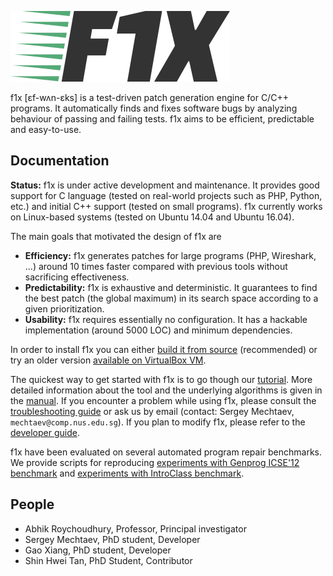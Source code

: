 ![logo](doc/logo.png)

f1x [ɛf-wʌn-ɛks] is a test-driven patch generation engine for C/C++ programs. It automatically finds and fixes software bugs by analyzing behaviour of passing and failing tests. f1x aims to be efficient, predictable and easy-to-use.

## Documentation ##

**Status:** f1x is under active development and maintenance. It provides good support for C language (tested on real-world projects such as PHP, Python, etc.) and initial C++ support (tested on small programs). f1x currently works on Linux-based systems (tested on Ubuntu 14.04 and Ubuntu 16.04).

The main goals that motivated the design of f1x are

- **Efficiency:** f1x generates patches for large programs (PHP, Wireshark, ...) around 10 times faster compared with previous tools without sacrificing effectiveness.
- **Predictability:** f1x is exhaustive and deterministic. It guarantees to find the best patch (the global maximum) in its search space according to a given prioritization.
- **Usability:** f1x requires essentially no configuration. It has a hackable implementation (around 5000 LOC) and minimum dependencies.

In order to install f1x you can either [build it from source](doc/BuildFromSource.md) (recommended) or try an older version [available on VirtualBox VM](doc/VirtualBox.md).

The quickest way to get started with f1x is to go though our [tutorial](doc/Tutorial.md). More detailed information about the tool and the underlying algorithms is given in the [manual](doc/Manual.md). If you encounter a problem while using f1x, please consult the [troubleshooting guide](doc/Troubleshooting.md) or ask us by email (contact: Sergey Mechtaev, `mechtaev@comp.nus.edu.sg`). If you plan to modify f1x, please refer to the [developer guide](doc/Development.md).

f1x have been evaluated on several automated program repair benchmarks. We provide scripts for reproducing [experiments with Genprog ICSE'12 benchmark](https://github.com/mechtaev/f1x-genprog-icse12) and [experiments with IntroClass benchmark](https://github.com/stan6/f1x-introclass).

## People ##

* Abhik Roychoudhury, Professor, Principal investigator
* Sergey Mechtaev, PhD student, Developer
* Gao Xiang, PhD student, Developer
* Shin Hwei Tan, PhD Student, Contributor
